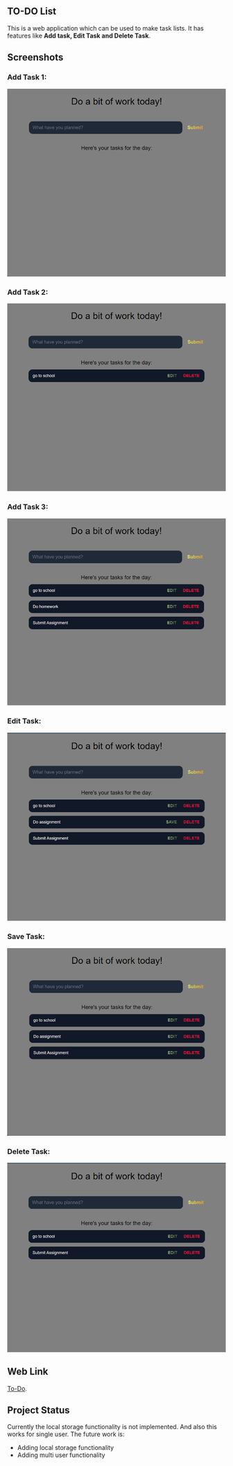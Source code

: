 ## TO-DO List 
This is a web application which can be used to make task lists. It has features like **Add task, Edit Task and Delete Task**. 

## Screenshots
### Add Task 1:
![Add Task](./Images/ss1.png)

### Add Task 2:
![Add Task](./Images/ss2.png)

### Add Task 3:
![Add Task](./Images/ss3.png)

### Edit Task:
![Add Task](./Images/ss4.png)

### Save Task:
![Add Task](./Images/ss5.png)

### Delete Task:
![Add Task](./Images/ss6.png)

## Web Link
[To-Do](https://spiffy-muffin-b75e1e.netlify.app/).

## Project Status
Currently the local storage functionality is not implemented. And also this works for single user. The future work is: 
* Adding local storage functionality
* Adding multi user functionality



